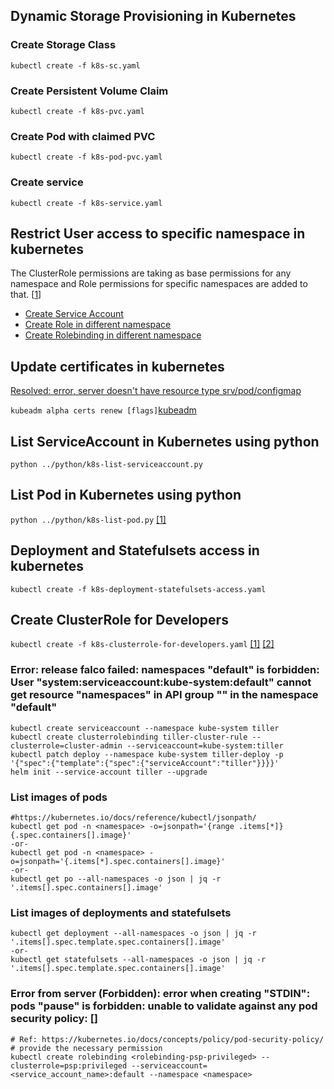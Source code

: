 ## Dynamic Storage Provisioning in Kubernetes

### Create Storage Class
```
kubectl create -f k8s-sc.yaml
```
  
### Create Persistent Volume Claim
```
kubectl create -f k8s-pvc.yaml
```

### Create Pod with claimed PVC
```
kubectl create -f k8s-pod-pvc.yaml
```

### Create service
```
kubectl create -f k8s-service.yaml
```

## Restrict User access to specific namespace in kubernetes
The ClusterRole permissions are taking as base permissions for any namespace and Role permissions for specific namespaces are added to that. [[1](https://stackoverflow.com/questions/55917702/restrict-user-to-access-only-one-service-in-a-namespace)]
+ [Create Service Account](https://github.com/hisrarul/history/blob/master/kubernetes/k8s-sa-role-rolebinding.yaml#L2-L7)
+ [Create Role in different namespace](https://github.com/hisrarul/history/blob/master/kubernetes/k8s-sa-role-rolebinding.yaml#L9-L107)
+ [Create Rolebinding in different namespace](https://github.com/hisrarul/history/blob/master/kubernetes/k8s-sa-role-rolebinding.yaml#L109-L171)

## Update certificates in kubernetes
[Resolved: error, server doesn't have resource type srv/pod/configmap](https://stackoverflow.com/questions/51308341/error-the-server-doesnt-have-a-resource-type-svc/64059054#64059054)

```kubeadm alpha certs renew [flags]```[kubeadm](https://kubernetes.io/docs/reference/setup-tools/kubeadm/kubeadm-alpha/#options)

## List ServiceAccount in Kubernetes using python
```
python ../python/k8s-list-serviceaccount.py
```

## List Pod in Kubernetes using python 
``` python ../python/k8s-list-pod.py ``` [[1]](https://raw.githubusercontent.com/kubernetes-client/python/master/kubernetes/docs/CoreV1Api.md)

## Deployment and Statefulsets access in kubernetes
```
kubectl create -f k8s-deployment-statefulsets-access.yaml
```

## Create ClusterRole for Developers
```kubectl create -f k8s-clusterrole-for-developers.yaml``` [[1]](https://github.com/hisrarul/history/blob/master/kubernetes/k8s-clusterrole-for-developers.yaml#L1-L27) [[2]](https://kubernetes.io/docs/reference/access-authn-authz/rbac/)

### Error: release falco failed: namespaces "default" is forbidden: User "system:serviceaccount:kube-system:default" cannot get resource "namespaces" in API group "" in the namespace "default"
```
kubectl create serviceaccount --namespace kube-system tiller
kubectl create clusterrolebinding tiller-cluster-rule --clusterrole=cluster-admin --serviceaccount=kube-system:tiller
kubectl patch deploy --namespace kube-system tiller-deploy -p '{"spec":{"template":{"spec":{"serviceAccount":"tiller"}}}}'      
helm init --service-account tiller --upgrade
```

### List images of pods
```
#https://kubernetes.io/docs/reference/kubectl/jsonpath/
kubectl get pod -n <namespace> -o=jsonpath='{range .items[*]}{.spec.containers[].image}'
-or-
kubectl get pod -n <namespace> -o=jsonpath='{.items[*].spec.containers[].image}'
-or-
kubectl get po --all-namespaces -o json | jq -r '.items[].spec.containers[].image'
```

### List images of deployments and statefulsets
```
kubectl get deployment --all-namespaces -o json | jq -r '.items[].spec.template.spec.containers[].image'
-or-
kubectl get statefulsets --all-namespaces -o json | jq -r '.items[].spec.template.spec.containers[].image'
```

### Error from server (Forbidden): error when creating "STDIN": pods "pause" is forbidden: unable to validate against any pod security policy: []
```
# Ref: https://kubernetes.io/docs/concepts/policy/pod-security-policy/
# provide the necessary permission 
kubectl create rolebinding <rolebinding-psp-privileged> --clusterrole=psp:privileged --serviceaccount=<service_account_name>:default --namespace <namespace>
```


